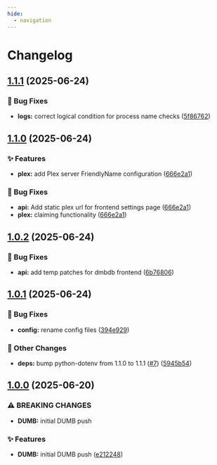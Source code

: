 ```yaml
---
hide:
  - navigation
---
```


# Changelog

## [1.1.1](https://github.com/I-am-PUID-0/DUMB/compare/1.1.0...1.1.1) (2025-06-24)


### 🐛 Bug Fixes

* **logs:** correct logical condition for process name checks ([5f86762](https://github.com/I-am-PUID-0/DUMB/commit/5f86762b57ca3b89f4fe7912faaa6fd8a2133ba4))

## [1.1.0](https://github.com/I-am-PUID-0/DUMB/compare/1.0.2...1.1.0) (2025-06-24)


### ✨ Features

* **plex:** add Plex server FriendlyName configuration ([666e2a1](https://github.com/I-am-PUID-0/DUMB/commit/666e2a17284675f7c92d37a6dc92882dc173879e))


### 🐛 Bug Fixes

* **api:** Add static plex url for frontend settings page ([666e2a1](https://github.com/I-am-PUID-0/DUMB/commit/666e2a17284675f7c92d37a6dc92882dc173879e))
* **plex:** claiming functionality ([666e2a1](https://github.com/I-am-PUID-0/DUMB/commit/666e2a17284675f7c92d37a6dc92882dc173879e))

## [1.0.2](https://github.com/I-am-PUID-0/DUMB/compare/1.0.1...1.0.2) (2025-06-24)


### 🐛 Bug Fixes

* **api:** add temp patches for dmbdb frontend ([6b76806](https://github.com/I-am-PUID-0/DUMB/commit/6b76806ea4f88b73d51743b7c41025db3bb032a6))

## [1.0.1](https://github.com/I-am-PUID-0/DUMB/compare/1.0.0...1.0.1) (2025-06-24)


### 🐛 Bug Fixes

* **config:** rename config files ([394e929](https://github.com/I-am-PUID-0/DUMB/commit/394e9298b29f66aaf8808cd709c189733792a97d))


### 🤡 Other Changes

* **deps:** bump python-dotenv from 1.1.0 to 1.1.1 ([#7](https://github.com/I-am-PUID-0/DUMB/issues/7)) ([5945b54](https://github.com/I-am-PUID-0/DUMB/commit/5945b5403829ac1f0c2fe84f0d5a1104d65c773a))

## [1.0.0](https://github.com/I-am-PUID-0/DUMB/commit/91ecaccf3d58b647b2ee1278b47f2767758582a6) (2025-06-20)


### ⚠ BREAKING CHANGES

* **DUMB:** initial DUMB push

### ✨ Features

* **DUMB:** initial DUMB push ([e212248](https://github.com/I-am-PUID-0/DUMB/commit/e2122487a50af15714929ffc5d0e3bd9d73fb160))
